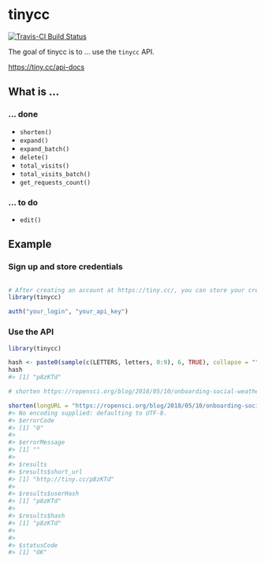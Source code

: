 
<!-- README.md is generated from README.Rmd. Please edit that file -->
tinycc
======

[![Travis-CI Build Status](https://travis-ci.org/ottlngr/tinycc.svg?branch=master)](https://travis-ci.org/ottlngr/tinycc)

The goal of tinycc is to ... use the `tinycc` API.

<https://tiny.cc/api-docs>

What is ...
-----------

### ... done

-   `shorten()`
-   `expand()`
-   `expand_batch()`
-   `delete()`
-   `total_visits()`
-   `total_visits_batch()`
-   `get_requests_count()`

### ... to do

-   `edit()`

Example
-------

### Sign up and store credentials

``` r

# After creating an account at https://tiny.cc/, you can store your credentials using auth()
library(tinycc)

auth("your_login", "your_api_key")
```

### Use the API

``` r
library(tinycc)

hash <- paste0(sample(c(LETTERS, letters, 0:9), 6, TRUE), collapse = "")
hash
#> [1] "p8zKTd"

# shorten https://ropensci.org/blog/2018/05/10/onboarding-social-weather/

shorten(longURL = "https://ropensci.org/blog/2018/05/10/onboarding-social-weather/", shortURL = hash)
#> No encoding supplied: defaulting to UTF-8.
#> $errorCode
#> [1] "0"
#> 
#> $errorMessage
#> [1] ""
#> 
#> $results
#> $results$short_url
#> [1] "http://tiny.cc/p8zKTd"
#> 
#> $results$userHash
#> [1] "p8zKTd"
#> 
#> $results$hash
#> [1] "p8zKTd"
#> 
#> 
#> $statusCode
#> [1] "OK"
```
